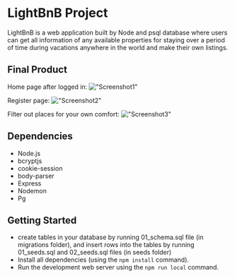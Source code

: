 # LightBnB Project

LightBnB is a web application built by Node and psql database where users can get all information of any available properties for staying over a period of time during vacations anywhere in the world and make their own listings.

## Final Product

Home page after logged in:
!["Screenshot1"](https://user-images.githubusercontent.com/114049732/215362411-ab545bf0-c71d-4485-964c-c129e4be2b2a.png)


Register page:
!["Screenshot2"](https://user-images.githubusercontent.com/114049732/215362448-49c01b0f-5820-40be-b8b1-98b309338081.png)


Filter out places for your own comfort:
!["Screenshot3"](https://user-images.githubusercontent.com/114049732/215362466-0cdef77a-1bb7-405d-a742-47cb0872090b.png)



## Dependencies

- Node.js
- bcryptjs
- cookie-session
- body-parser
- Express
- Nodemon
- Pg

## Getting Started
- create tables in your database by running 01_schema.sql file (in migrations folder), and insert rows into the tables by running 01_seeds.sql and 02_seeds.sql files (in seeds folder)
- Install all dependencies (using the `npm install` command).
- Run the development web server using the `npm run local` command.
